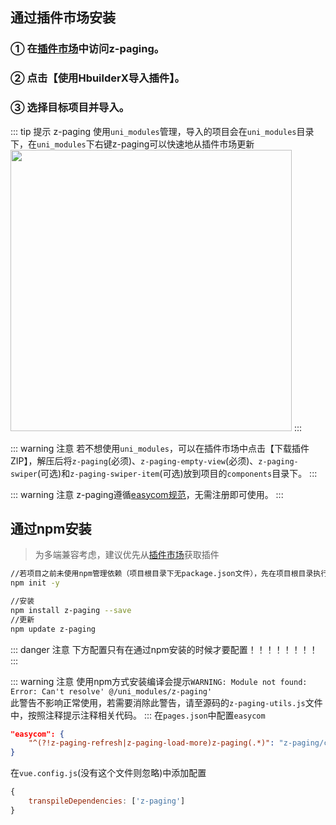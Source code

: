 ## 通过插件市场安装

### ① 在[插件市场](https://ext.dcloud.net.cn/plugin?id=3935)中访问z-paging。
### ② 点击【使用HbuilderX导入插件】。
### ③ 选择目标项目并导入。

::: tip 提示
z-paging 使用`uni_modules`管理，导入的项目会在`uni_modules`目录下，在`uni_modules`下右键z-paging可以快速地从插件市场更新<br>
<img style="width:450px;" src="https://z-paging.zxlee.cn/z-paging-upgrade.jpg"></img>
:::

::: warning 注意
若不想使用`uni_modules`，可以在插件市场中点击【下载插件ZIP】，解压后将`z-paging`(必须)、`z-paging-empty-view`(必须)、`z-paging-swiper`(可选)和`z-paging-swiper-item`(可选)放到项目的`components`目录下。
:::

::: warning 注意
z-paging遵循[easycom规范](https://uniapp.dcloud.io/component/README?id=easycom组件规范)，无需注册即可使用。
:::

## 通过npm安装
> 为多端兼容考虑，建议优先从[插件市场](https://ext.dcloud.net.cn/plugin?id=3935)获取插件
```bash
//若项目之前未使用npm管理依赖（项目根目录下无package.json文件），先在项目根目录执行命令初始化npm工程
npm init -y

//安装
npm install z-paging --save
//更新
npm update z-paging
```

::: danger 注意
下方配置只有在通过npm安装的时候才要配置！！！！！！！！
:::

::: warning 注意
使用npm方式安装编译会提示`WARNING: Module not found: Error: Can't resolve' @/uni_modules/z-paging'`<br>
此警告不影响正常使用，若需要消除此警告，请至源码的`z-paging-utils.js`文件中，按照注释提示注释相关代码。
:::
在`pages.json`中配置`easycom`

```json
"easycom": {
    "^(?!z-paging-refresh|z-paging-load-more)z-paging(.*)": "z-paging/components/z-paging$1/z-paging$1.vue"
}
```

在`vue.config.js`(没有这个文件则忽略)中添加配置
```js
{
    transpileDependencies: ['z-paging']
}
```

